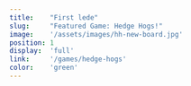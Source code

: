 ```yaml
---
title:    "First lede"
slug:     "Featured Game: Hedge Hogs!"
image:    '/assets/images/hh-new-board.jpg'
position: 1
display:  'full'
link:     '/games/hedge-hogs'
color:    'green'
---
```

